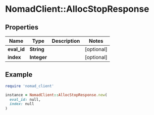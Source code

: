 # NomadClient::AllocStopResponse

## Properties

| Name | Type | Description | Notes |
| ---- | ---- | ----------- | ----- |
| **eval_id** | **String** |  | [optional] |
| **index** | **Integer** |  | [optional] |

## Example

```ruby
require 'nomad_client'

instance = NomadClient::AllocStopResponse.new(
  eval_id: null,
  index: null
)
```

